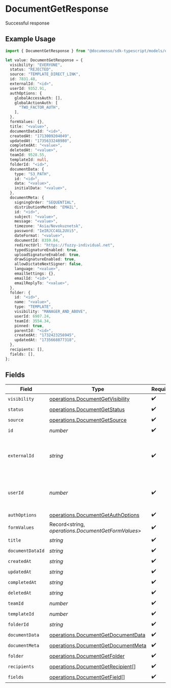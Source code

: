 # DocumentGetResponse

Successful response

## Example Usage

```typescript
import { DocumentGetResponse } from "@documenso/sdk-typescript/models/operations";

let value: DocumentGetResponse = {
  visibility: "EVERYONE",
  status: "REJECTED",
  source: "TEMPLATE_DIRECT_LINK",
  id: 7831.48,
  externalId: "<id>",
  userId: 9352.91,
  authOptions: {
    globalAccessAuth: [],
    globalActionAuth: [
      "TWO_FACTOR_AUTH",
    ],
  },
  formValues: {},
  title: "<value>",
  documentDataId: "<id>",
  createdAt: "1713009204049",
  updatedAt: "1735633248980",
  completedAt: "<value>",
  deletedAt: "<value>",
  teamId: 9528.55,
  templateId: null,
  folderId: "<id>",
  documentData: {
    type: "S3_PATH",
    id: "<id>",
    data: "<value>",
    initialData: "<value>",
  },
  documentMeta: {
    signingOrder: "SEQUENTIAL",
    distributionMethod: "EMAIL",
    id: "<id>",
    subject: "<value>",
    message: "<value>",
    timezone: "Asia/Novokuznetsk",
    password: "IeIRJCC4GL2UVi5",
    dateFormat: "<value>",
    documentId: 8359.84,
    redirectUrl: "https://fuzzy-individual.net",
    typedSignatureEnabled: true,
    uploadSignatureEnabled: true,
    drawSignatureEnabled: true,
    allowDictateNextSigner: false,
    language: "<value>",
    emailSettings: {},
    emailId: "<id>",
    emailReplyTo: "<value>",
  },
  folder: {
    id: "<id>",
    name: "<value>",
    type: "TEMPLATE",
    visibility: "MANAGER_AND_ABOVE",
    userId: 6907.24,
    teamId: 3554.34,
    pinned: true,
    parentId: "<id>",
    createdAt: "1732423256945",
    updatedAt: "1735668877318",
  },
  recipients: [],
  fields: [],
};
```

## Fields

| Field                                                                                    | Type                                                                                     | Required                                                                                 | Description                                                                              |
| ---------------------------------------------------------------------------------------- | ---------------------------------------------------------------------------------------- | ---------------------------------------------------------------------------------------- | ---------------------------------------------------------------------------------------- |
| `visibility`                                                                             | [operations.DocumentGetVisibility](../../models/operations/documentgetvisibility.md)     | :heavy_check_mark:                                                                       | N/A                                                                                      |
| `status`                                                                                 | [operations.DocumentGetStatus](../../models/operations/documentgetstatus.md)             | :heavy_check_mark:                                                                       | N/A                                                                                      |
| `source`                                                                                 | [operations.DocumentGetSource](../../models/operations/documentgetsource.md)             | :heavy_check_mark:                                                                       | N/A                                                                                      |
| `id`                                                                                     | *number*                                                                                 | :heavy_check_mark:                                                                       | N/A                                                                                      |
| `externalId`                                                                             | *string*                                                                                 | :heavy_check_mark:                                                                       | A custom external ID you can use to identify the document.                               |
| `userId`                                                                                 | *number*                                                                                 | :heavy_check_mark:                                                                       | The ID of the user that created this document.                                           |
| `authOptions`                                                                            | [operations.DocumentGetAuthOptions](../../models/operations/documentgetauthoptions.md)   | :heavy_check_mark:                                                                       | N/A                                                                                      |
| `formValues`                                                                             | Record<string, *operations.DocumentGetFormValues*>                                       | :heavy_check_mark:                                                                       | N/A                                                                                      |
| `title`                                                                                  | *string*                                                                                 | :heavy_check_mark:                                                                       | N/A                                                                                      |
| `documentDataId`                                                                         | *string*                                                                                 | :heavy_check_mark:                                                                       | N/A                                                                                      |
| `createdAt`                                                                              | *string*                                                                                 | :heavy_check_mark:                                                                       | N/A                                                                                      |
| `updatedAt`                                                                              | *string*                                                                                 | :heavy_check_mark:                                                                       | N/A                                                                                      |
| `completedAt`                                                                            | *string*                                                                                 | :heavy_check_mark:                                                                       | N/A                                                                                      |
| `deletedAt`                                                                              | *string*                                                                                 | :heavy_check_mark:                                                                       | N/A                                                                                      |
| `teamId`                                                                                 | *number*                                                                                 | :heavy_check_mark:                                                                       | N/A                                                                                      |
| `templateId`                                                                             | *number*                                                                                 | :heavy_check_mark:                                                                       | N/A                                                                                      |
| `folderId`                                                                               | *string*                                                                                 | :heavy_check_mark:                                                                       | N/A                                                                                      |
| `documentData`                                                                           | [operations.DocumentGetDocumentData](../../models/operations/documentgetdocumentdata.md) | :heavy_check_mark:                                                                       | N/A                                                                                      |
| `documentMeta`                                                                           | [operations.DocumentGetDocumentMeta](../../models/operations/documentgetdocumentmeta.md) | :heavy_check_mark:                                                                       | N/A                                                                                      |
| `folder`                                                                                 | [operations.DocumentGetFolder](../../models/operations/documentgetfolder.md)             | :heavy_check_mark:                                                                       | N/A                                                                                      |
| `recipients`                                                                             | [operations.DocumentGetRecipient](../../models/operations/documentgetrecipient.md)[]     | :heavy_check_mark:                                                                       | N/A                                                                                      |
| `fields`                                                                                 | [operations.DocumentGetField](../../models/operations/documentgetfield.md)[]             | :heavy_check_mark:                                                                       | N/A                                                                                      |